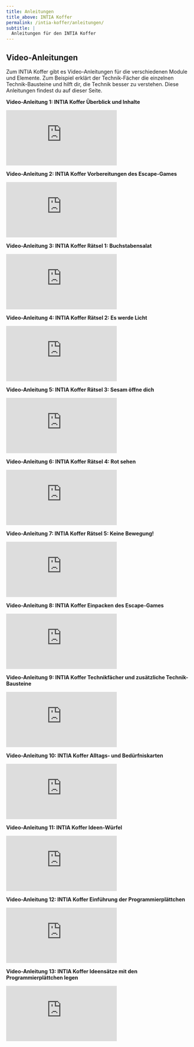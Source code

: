 ```yaml
---
title: Anleitungen
title_above: INTIA Koffer
permalink: /intia-koffer/anleitungen/
subtitle: |
  Anleitungen für den INTIA Koffer
---
```


## Video-Anleitungen

Zum INTIA Koffer gibt es Video-Anleitungen für die verschiedenen Module und Elemente. Zum Beispiel erklärt der Technik-Fächer die einzelnen Technik-Bausteine und hilft dir, die Technik besser zu verstehen. Diese Anleitungen findest du auf dieser Seite.

**Video-Anleitung 1: INTIA Koffer Überblick und Inhalte**
<div class="embed-responsive embed-responsive-16by9">
  <iframe src="https://player.vimeo.com/video/848379823?h=f6f41a719e" class="embed-responsive-item" frameborder="0" allow="autoplay; fullscreen" allowfullscreen></iframe>
</div>


**Video-Anleitung 2: INTIA Koffer Vorbereitungen des Escape-Games**
<div class="embed-responsive embed-responsive-16by9">
  <iframe src="https://player.vimeo.com/video/848381676?h=e757a612d5" class="embed-responsive-item" frameborder="0" allow="autoplay; fullscreen" allowfullscreen></iframe>
</div>


**Video-Anleitung 3: INTIA Koffer Rätsel 1: Buchstabensalat**
<div class="embed-responsive embed-responsive-16by9">
  <iframe src="https://player.vimeo.com/video/848380723?h=2b2a597e67" class="embed-responsive-item" frameborder="0" allow="autoplay; fullscreen" allowfullscreen></iframe>
</div>


**Video-Anleitung 4: INTIA Koffer Rätsel 2: Es werde Licht**
<div class="embed-responsive embed-responsive-16by9">
  <iframe src="https://player.vimeo.com/video/848381834?h=7ec1aa2e06" class="embed-responsive-item" frameborder="0" allow="autoplay; fullscreen" allowfullscreen></iframe>
</div>


**Video-Anleitung 5: INTIA Koffer Rätsel 3: Sesam öffne dich**
<div class="embed-responsive embed-responsive-16by9">
  <iframe src="https://player.vimeo.com/video/848381954?h=5d08dcad15" class="embed-responsive-item" frameborder="0" allow="autoplay; fullscreen" allowfullscreen></iframe>
</div>


**Video-Anleitung 6: INTIA Koffer Rätsel 4: Rot sehen**
<div class="embed-responsive embed-responsive-16by9">
  <iframe src="https://player.vimeo.com/video/848382100?h=d54faa970c" class="embed-responsive-item" frameborder="0" allow="autoplay; fullscreen" allowfullscreen></iframe>
</div>


**Video-Anleitung 7: INTIA Koffer Rätsel 5: Keine Bewegung!**
<div class="embed-responsive embed-responsive-16by9">
  <iframe src="https://player.vimeo.com/video/848382248?h=3135ee9b55" class="embed-responsive-item" frameborder="0" allow="autoplay; fullscreen" allowfullscreen></iframe>
</div>


**Video-Anleitung 8: INTIA Koffer Einpacken des Escape-Games**
<div class="embed-responsive embed-responsive-16by9">
  <iframe src="https://player.vimeo.com/video/848382353?h=abb0ba108c" class="embed-responsive-item" frameborder="0" allow="autoplay; fullscreen" allowfullscreen></iframe>
</div>


**Video-Anleitung 9: INTIA Koffer Technikfächer und zusätzliche Technik-Bausteine**
<div class="embed-responsive embed-responsive-16by9">
  <iframe src="https://player.vimeo.com/video/848382544?h=3fe8ecfef5" class="embed-responsive-item" frameborder="0" allow="autoplay; fullscreen" allowfullscreen></iframe>
</div>


**Video-Anleitung 10: INTIA Koffer Alltags- und Bedürfniskarten**
<div class="embed-responsive embed-responsive-16by9">
  <iframe src="https://player.vimeo.com/video/848382652?h=7c51d1437d" class="embed-responsive-item" frameborder="0" allow="autoplay; fullscreen" allowfullscreen></iframe>
</div>


**Video-Anleitung 11: INTIA Koffer Ideen-Würfel**
<div class="embed-responsive embed-responsive-16by9">
  <iframe src="https://player.vimeo.com/video/848382763?h=868b750e8f" class="embed-responsive-item" frameborder="0" allow="autoplay; fullscreen" allowfullscreen></iframe>
</div>


**Video-Anleitung 12: INTIA Koffer Einführung der Programmierplättchen**
<div class="embed-responsive embed-responsive-16by9">
  <iframe src="https://player.vimeo.com/video/848382875?h=73f70f606e" class="embed-responsive-item" frameborder="0" allow="autoplay; fullscreen" allowfullscreen></iframe>
</div>


**Video-Anleitung 13: INTIA Koffer Ideensätze mit den Programmierplättchen legen**
<div class="embed-responsive embed-responsive-16by9">
  <iframe src="https://player.vimeo.com/video/848383038?h=05e050f9e7" class="embed-responsive-item" frameborder="0" allow="autoplay; fullscreen" allowfullscreen></iframe>
</div>
